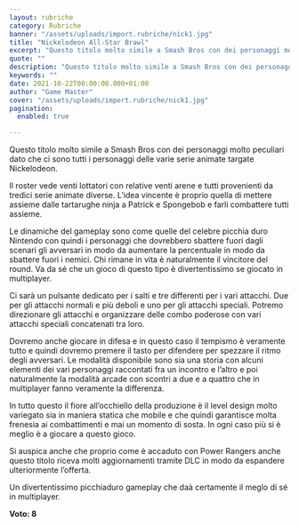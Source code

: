 ```yaml
---
layout: rubriche
category: Rubriche
banner: "/assets/uploads/import.rubriche/nick1.jpg"
title: "Nickelodeon All-Star Brawl"
excerpt: "Questo titolo molto simile a Smash Bros con dei personaggi molto peculiari dato che ci sono tutti i personaggi delle varie serie animate targate Nickelodeon. Il roster vede venti lottatori con relative venti arene e tutti provenienti da tredici serie animate diverse. L’idea vincente è proprio quella di mettere assieme dalle tartarughe ninja a Patrick [&hellip"
quote: ""
description: "Questo titolo molto simile a Smash Bros con dei personaggi molto peculiari dato che ci sono tutti i personaggi delle varie serie animate targate Nickelodeon. Il roster vede venti lottatori con relative venti arene e tutti provenienti da tredici serie animate diverse. L’idea vincente è proprio quella di mettere assieme dalle tartarughe ninja a Patrick [&hellip"
keywords: ""
date: 2021-10-22T00:00:00.000+01:00
author: "Game Master"
cover: "/assets/uploads/import.rubriche/nick1.jpg"
pagination:
  enabled: true

---
```


Questo titolo molto simile a Smash Bros con dei personaggi molto peculiari dato che ci sono tutti i personaggi delle varie serie animate targate Nickelodeon.

Il roster vede venti lottatori con relative venti arene e tutti provenienti da tredici serie animate diverse. L’idea vincente è proprio quella di mettere assieme dalle tartarughe ninja a Patrick e Spongebob e farli combattere tutti assieme.

Le dinamiche del gameplay sono come quelle del celebre picchia duro Nintendo con quindi i personaggi che dovrebbero sbattere fuori dagli scenari gli avversari in modo da aumentare la percentuale in modo da sbattere fuori i nemici. Chi rimane in vita è naturalmente il vincitore del round. Va da sé che un gioco di questo tipo è divertentissimo se giocato in multiplayer.

Ci sarà un pulsante dedicato per i salti e tre differenti per i vari attacchi. Due per gli attacchi normali e più deboli e uno per gli attacchi speciali. Potremo direzionare gli attacchi e organizzare delle combo poderose con vari attacchi speciali concatenati tra loro.

Dovremo anche giocare in difesa e in questo caso il tempismo è veramente tutto e quindi dovremo premere il tasto per difendere per spezzare il ritmo degli avversari. Le modalità disponibile sono sia una storia con alcuni elementi dei vari personaggi raccontati fra un incontro e l’altro e poi naturalmente la modalità arcade con scontri a due e a quattro che in multiplayer fanno veramente la differenza.

In tutto questo il fiore all’occhiello della produzione è il level design molto variegato sia in maniera statica che mobile e che quindi garantisce molta frenesia ai combattimenti e mai un momento di sosta. In ogni caso più si è meglio è a giocare a questo gioco.

Si auspica anche che proprio come è accaduto con Power Rangers anche questo titolo riceva molti aggiornamenti tramite DLC in modo da espandere ulteriormente l’offerta.

Un divertentissimo picchiaduro gameplay che daà certamente il meglo di sé in multiplayer.

**Voto: 8**